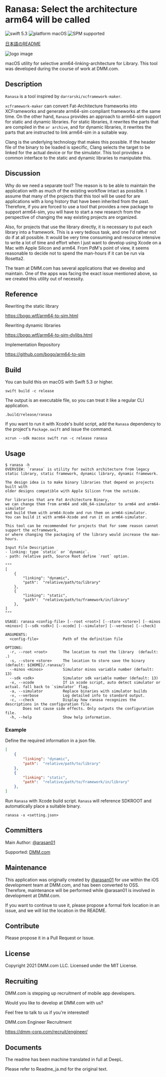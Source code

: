 # Ranasa: Select the architecture arm64 will be called

![swift 5.3](https://img.shields.io/badge/swift-5.3-orange.svg)
![platform macOS](https://img.shields.io/badge/platform-macOS-blue)
![SPM supported](https://img.shields.io/badge/SPM-supported-green)

[日本語のREADME](Docs/README_ja.md)

![logo image](Docs/logo.png)

macOS utility for selective arm64-linking-architecture for Library.
This tool was developed during the course of work at DMM.com.

## Description

`Ranasa` is a tool inspired by `darrarski/xcframework-maker`.

`xcframework-maker` can convert Fat-Architecture frameworks into XCFrameworks and generate arm64-sim compliant frameworks at the same time. On the other hand, `Ranasa` provides an approach to arm64-sim support for static and dynamic libraries. For static libraries, it rewrites the parts that are compiled in the `ar archive`, and for dynamic libraries, it rewrites the parts that are instructed to link arm64-sim in a suitable way.

Clang is the underlying technology that makes this possible. If the header file of the binary to be loaded is specific, Clang selects the target to be linked for the actual device or for the simulator. This tool provides a common interface to the static and dynamic libraries to manipulate this.

## Discussion

Why do we need a separate tool? The reason is to be able to maintain the application with as much of the existing workflow intact as possible. I assume that many of the projects that this tool will be used for are applications with a long history that have been inherited from the past. Therefore, if you are forced to use a tool that provides a new package to support arm64-sim, you will have to start a new research from the perspective of changing the way existing projects are organized.

Also, for projects that use the library directly, it is necessary to put each library into a framework. This is a very tedious task, and one I'd rather not do if at all possible. It would be very time consuming and resource intensive to write a lot of time and effort when I just want to develop using Xcode on a Mac with Apple Silicon and arm64. From PdM's point of view, it seems reasonable to decide not to spend the man-hours if it can be run via Rosetta2.

The team at DMM.com has several applications that we develop and maintain. One of the apps was facing the exact issue mentioned above, so we created this utility out of necessity.

## Reference

Rewriting the static library

https://bogo.wtf/arm64-to-sim.html

Rewriting dynamic libraries

https://bogo.wtf/arm64-to-sim-dylibs.html

Implementation Repository

https://github.com/bogo/arm64-to-sim

## Build

You can build this on macOS with Swift 5.3 or higher.

```shell
swift build -c release
```

The output is an executable file, so you can treat it like a regular CLI application.

```shell
.build/release/ranasa
````

If you want to run it with Xcode's build script, add the `Ranasa` dependency to the project's `Package.swift` and issue the command.

```shell
xcrun --sdk macosx swift run -c release ranasa
```

## Usage

```text
$ ranasa -h
OVERVIEW: `ranasa` is utility for switch architecture from legacy static library, static framework, dynamic library, dynamic framework.

The design idea is to make binary libraries that depend on projects built with
older designs compatible with Apple Silicon from the outside.

For libraries that are Fat Architecture Binary,
we can change them from arm64 and x86_64-simulator to arm64 and arm64-simulator
and build them with arm64-Xcode and run them on arm64-simulator.
You can build it with arm64-Xcode and run it on arm64-simulator.

This tool can be recommended for projects that for some reason cannot support the xcframework,
or where changing the packaging of the library would increase the man-hours.

Input File Description
- linking: type `static` or `dynamic`.
- path: relative path, Source Root define `root` option.

"""
[
    {
        "linking": "dynamic",
        "path":  "relative/path/to/library"
    },
    {
        "linking": "static",
        "path":  "relative/path/to/framework/in/library"
    },
]
"""

USAGE: ranasa <config-file> [--root <root>] [--store <store>] [--minos <minos>] [--sdk <sdk>] [--xcode] [--simulator] [--verbose] [--check]

ARGUMENTS:
  <config-file>           Path of the definition file

OPTIONS:
  -r, --root <root>       The location to root the library  (default: .)
  -s, --store <store>     The location to store save the binary (default: ${HOME}/.ranasa/)
  --minos <minos>         Simulator minos variable number (default: 13)
  --sdk <sdk>             Simulator sdk variable number (default: 13)
  -x, --xcode             If in xcode script, auto detect simulator or actual. fall back to `simulator` flag.
  -a, --simulator         Replace binaries with simulator builds
  -v, --verbose           Log detailed info to standard output.
  -c, --check             Display how ranasa recognizes the descriptions in the configuration file.
        Does not cause side effects. Only outputs the configuration file.
  -h, --help              Show help information.
```

### Example

Define the required information in a json file.

```json
[
    {
        "linking": "dynamic",
        "path":  "relative/path/to/library"
    },
    {
        "linking": "static",
        "path":  "relative/path/to/framework/in/library"
    },
]
```

Run `Ranasa` with Xcode build script.
`Ranasa` will reference SDKROOT and automatically place a suitable binary.

```shell
ranasa -x <setting.json>
```


## Committers

Main Author: [@arasan01](https://github.com/arasan01)

Supported: [DMM.com](https://inside.dmm.com/)

## Maintenance

This application was originally created by [@arasan01](https://github.com/arasan01) for use within the iOS development team at DMM.com, and has been converted to OSS.
Therefore, maintenance will be performed while @arasan01 is involved in development at DMM.com.

If you want to continue to use it, please propose a formal fork location in an issue, and we will list the location in the README.


## Contribute

Please propose it in a Pull Request or Issue.

## License

Copyright 2021 DMM.com LLC.
Licensed under the MIT License.

## Recruiting

DMM.com is stepping up recruitment of mobile app developers.

Would you like to develop at DMM.com with us?

Feel free to talk to us if you're interested!

DMM.com Engineer Recruitment

https://dmm-corp.com/recruit/engineer/

## Documents

The readme has been machine translated in full at DeepL.

Please refer to Readme_ja.md for the original text.
